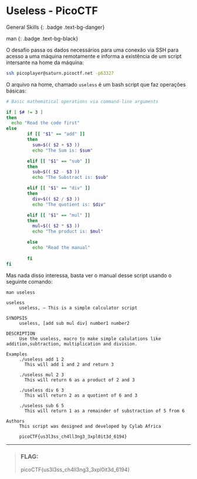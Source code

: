 # Useless - PicoCTF

General Skills
{: .badge .text-bg-danger}

man
{: .badge .text-bg-black}

O desafio passa os dados necessários para uma conexão via SSH
para acesso a uma máquina remotamente e informa a existência de um
script intersante na home da máquina:

```bash
ssh picoplayer@saturn.picoctf.net -p63327
```

O arquivo na home, chamado `useless` é um bash script que faz operações
básicas:

```bash
# Basic mathematical operations via command-line arguments

if [ $# != 3 ]
then
  echo "Read the code first"
else
        if [[ "$1" == "add" ]]
        then 
          sum=$(( $2 + $3 ))
          echo "The Sum is: $sum"  

        elif [[ "$1" == "sub" ]]
        then 
          sub=$(( $2 - $3 ))
          echo "The Substract is: $sub" 

        elif [[ "$1" == "div" ]]
        then 
          div=$(( $2 / $3 ))
          echo "The quotient is: $div" 

        elif [[ "$1" == "mul" ]]
        then
          mul=$(( $2 * $3 ))
          echo "The product is: $mul" 

        else
          echo "Read the manual"
         
        fi
fi
```

Mas nada disso interessa, basta ver o manual desse script
usando o seguinte comando:

```
man useless

useless
     useless, — This is a simple calculator script

SYNOPSIS
     useless, [add sub mul div] number1 number2

DESCRIPTION
     Use the useless, macro to make simple calulations like addition,subtraction, multiplication and division.

Examples
     ./useless add 1 2
       This will add 1 and 2 and return 3

     ./useless mul 2 3
       This will return 6 as a product of 2 and 3

     ./useless div 6 3
       This will return 2 as a quotient of 6 and 3

     ./useless sub 6 5
       This will return 1 as a remainder of substraction of 5 from 6

Authors
     This script was designed and developed by Cylab Africa

     picoCTF{us3l3ss_ch4ll3ng3_3xpl0it3d_6194}
```


---
> ### **FLAG:**
>
> picoCTF{us3l3ss_ch4ll3ng3_3xpl0it3d_6194}